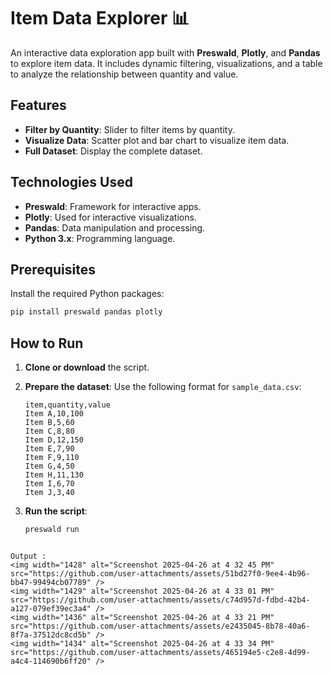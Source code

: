 
# Item Data Explorer 📊

An interactive data exploration app built with **Preswald**, **Plotly**, and **Pandas** to explore item data. It includes dynamic filtering, visualizations, and a table to analyze the relationship between quantity and value.

## Features

- **Filter by Quantity**: Slider to filter items by quantity.
- **Visualize Data**: Scatter plot and bar chart to visualize item data.
- **Full Dataset**: Display the complete dataset.

## Technologies Used

- **Preswald**: Framework for interactive apps.
- **Plotly**: Used for interactive visualizations.
- **Pandas**: Data manipulation and processing.
- **Python 3.x**: Programming language.

## Prerequisites

Install the required Python packages:

```bash
pip install preswald pandas plotly
```

## How to Run

1. **Clone or download** the script.
2. **Prepare the dataset**: Use the following format for `sample_data.csv`:

   ```csv
   item,quantity,value
   Item A,10,100
   Item B,5,60
   Item C,8,80
   Item D,12,150
   Item E,7,90
   Item F,9,110
   Item G,4,50
   Item H,11,130
   Item I,6,70
   Item J,3,40
   ```

3. **Run the script**:

   ```bash
   preswald run      
```

Output :
<img width="1428" alt="Screenshot 2025-04-26 at 4 32 45 PM" src="https://github.com/user-attachments/assets/51bd27f0-9ee4-4b96-bb47-99494cb07789" />
<img width="1429" alt="Screenshot 2025-04-26 at 4 33 01 PM" src="https://github.com/user-attachments/assets/c74d957d-fdbd-42b4-a127-079ef39ec3a4" />
<img width="1436" alt="Screenshot 2025-04-26 at 4 33 21 PM" src="https://github.com/user-attachments/assets/e2435045-8b78-40a6-8f7a-37512dc8cd5b" />
<img width="1434" alt="Screenshot 2025-04-26 at 4 33 34 PM" src="https://github.com/user-attachments/assets/465194e5-c2e8-4d99-a4c4-114690b6ff20" />
